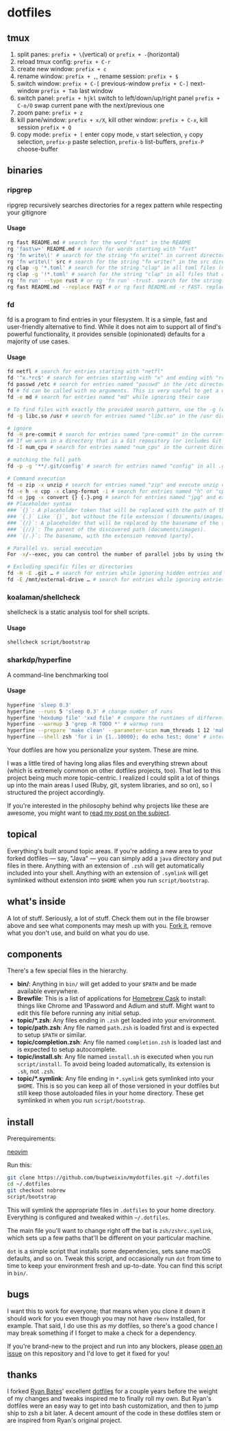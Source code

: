 # dotfiles

## tmux

1. split panes: `prefix + \`(vertical) or `prefix + -`(horizontal)
2. reload tmux config: `prefix + C-r`
3. create new window:  `prefix + c`
4. rename window: `prefix + ,`, rename session: `prefix + $`
5. switch window: `prefix + C-[` previous-window `prefix + C-]` next-window `prefix + Tab` last window
6. switch panel: `prefix + hjkl` switch to left/down/up/right panel `prefix + C-o/O` swap current pane with the next/previous one
7. zoom pane: `prefix + z`
8. kill pane/window: `prefix + x/X`, kill other window: `prefix + C-x`, kill session `prefix + Q`
9. copy mode: `prefix + [` enter copy mode, `v` start selection, `y` copy selection, `prefix-p` paste selection, `prefix-b` list-buffers, `prefix-P` choose-buffer

## binaries

### ripgrep

ripgrep recursively searches directories for a regex pattern while respecting your gitignore

#### Usage

```sh
rg fast README.md # search for the word "fast" in the README
rg 'fast\w+' README.md # search for words starting with "fast"
rg 'fn write\(' # search for the string "fn write(" in current directory
rg 'fn write\(' src # search for the string "fn write(" in the src directory
rg clap -g '*.toml' # search for the string "clap" in all toml files (manual filtering: globs)
rg clap -g '!*.toml' # search for the string "clap" in all files that are not toml files
rg 'fn run' --type rust # or rg 'fn run' -trust. search for the string "fn run" in all Rust files (manual filtering: file types)
rg fast README.md --replace FAST # or rg fast README.md -r FAST. replace the word "fast" with "FAST" in the README
```

### fd

fd is a program to find entries in your filesystem. It is a simple, fast and user-friendly alternative to find. While it does not aim to support all of find's powerful functionality, it provides sensible (opinionated) defaults for a majority of use cases.

#### Usage

```sh
fd netfl # search for entries starting with "netfl"
fd '^x.*rc$' # search for entries starting with "x" and ending with "rc"
fd passwd /etc # search for entries named "passwd" in the /etc directory
fd # fd can be called with no arguments. This is very useful to get a quick overview of all entries in the current directory, recursively (similar to ls -R)
fd -e md # search for entries named "md" while ignoring their case

# To find files with exactly the provided search pattern, use the -g (or --glob) option:
fd -g libc.so /usr # search for entries named "libc.so" in the /usr directory while ignoring their case 

# ignore
fd -H pre-commit # search for entries named "pre-commit" in the current directory and all subdirectories, while also showing hidden entries
## If we work in a directory that is a Git repository (or includes Git repositories), fd does not search folders (and does not show files) that match one of the .gitignore patterns. To disable this behavior, we can use the -I (or --no-ignore) option
fd -I num_cpu # search for entries named "num_cpu" in the current directory and all subdirectories, while ignoring hidden entries

# matching the full path
fd -p -g '**/.git/config' # search for entries named "config" in all .git directories

# Command execution
fd -e zip -x unzip # search for entries named "zip" and execute unzip on them
fd -e h -e cpp -x clang-format -i # search for entries named "h" or "cpp" and execute clang-format -i on them
fd -e jpg -x convert {} {.}.png # search for entries named "jpg" and execute convert {} {.}.png on them. Here, {} is a placeholder for the search result. {.} is the same, without the file extension.
## Placeholder syntax
### `{}`: A placeholder token that will be replaced with the path of the search result (documents/images/party.jpg).
### `{.}` Like `{}`, but without the file extension (`documents/images/party`).
### `{/}`: A placeholder that will be replaced by the basename of the search result (party.jpg).
### `{//}`: The parent of the discovered path (documents/images).
### `{/.}`: The basename, with the extension removed (party).

# Parallel vs. serial execution
For -x/--exec, you can control the number of parallel jobs by using the -j/--threads option. Use --threads=1 for serial execution.

# Excluding specific files or directories
fd -H -E .git … # search for entries while ignoring hidden entries and entries in .git directories
fd -E /mnt/external-drive … # search for entries while ignoring entries in /mnt/external-drive

```




### koalaman/shellcheck

shellcheck is a static analysis tool for shell scripts. 

#### Usage
```sh
shellcheck script/bootstrap
```

### sharkdp/hyperfine

A command-line benchmarking tool

#### Usage

   ```sh
hyperfine 'sleep 0.3'
hyperfine --runs 5 'sleep 0.3' # change number of runs
hyperfine 'hexdump file' 'xxd file' # compare the runtimes of different programs
hyperfine --warmup 3 'grep -R TODO *' # warmup runs
hyperfine --prepare 'make clean' --parameter-scan num_threads 1 12 'make -j {num_threads}' # benchmark a parameter scan
hyperfine --shell zsh 'for i in {1..10000}; do echo test; done' # intermediate shell
```



   
Your dotfiles are how you personalize your system. These are mine.

I was a little tired of having long alias files and everything strewn about
(which is extremely common on other dotfiles projects, too). That led to this
project being much more topic-centric. I realized I could split a lot of things
up into the main areas I used (Ruby, git, system libraries, and so on), so I
structured the project accordingly.

If you're interested in the philosophy behind why projects like these are
awesome, you might want to [read my post on the
subject](http://zachholman.com/2010/08/dotfiles-are-meant-to-be-forked/).

## topical

Everything's built around topic areas. If you're adding a new area to your
forked dotfiles — say, "Java" — you can simply add a `java` directory and put
files in there. Anything with an extension of `.zsh` will get automatically
included into your shell. Anything with an extension of `.symlink` will get
symlinked without extension into `$HOME` when you run `script/bootstrap`.

## what's inside

A lot of stuff. Seriously, a lot of stuff. Check them out in the file browser
above and see what components may mesh up with you.
[Fork it](https://github.com/holman/dotfiles/fork), remove what you don't
use, and build on what you do use.

## components

There's a few special files in the hierarchy.

- **bin/**: Anything in `bin/` will get added to your `$PATH` and be made
  available everywhere.
- **Brewfile**: This is a list of applications for [Homebrew Cask](https://caskroom.github.io) to install: things like Chrome and 1Password and Adium and stuff. Might want to edit this file before running any initial setup.
- **topic/\*.zsh**: Any files ending in `.zsh` get loaded into your
  environment.
- **topic/path.zsh**: Any file named `path.zsh` is loaded first and is
  expected to setup `$PATH` or similar.
- **topic/completion.zsh**: Any file named `completion.zsh` is loaded
  last and is expected to setup autocomplete.
- **topic/install.sh**: Any file named `install.sh` is executed when you run `script/install`. To avoid being loaded automatically, its extension is `.sh`, not `.zsh`.
- **topic/\*.symlink**: Any file ending in `*.symlink` gets symlinked into
  your `$HOME`. This is so you can keep all of those versioned in your dotfiles
  but still keep those autoloaded files in your home directory. These get
  symlinked in when you run `script/bootstrap`.

## install

Prerequirements:

[neovim](https://github.com/neovim/neovim)

Run this:

```sh
git clone https://github.com/buptweixin/mydotfiles.git ~/.dotfiles
cd ~/.dotfiles
git checkout nobrew
script/bootstrap
```

This will symlink the appropriate files in `.dotfiles` to your home directory.
Everything is configured and tweaked within `~/.dotfiles`.

The main file you'll want to change right off the bat is `zsh/zshrc.symlink`,
which sets up a few paths that'll be different on your particular machine.

`dot` is a simple script that installs some dependencies, sets sane macOS
defaults, and so on. Tweak this script, and occasionally run `dot` from
time to time to keep your environment fresh and up-to-date. You can find
this script in `bin/`.

## bugs

I want this to work for everyone; that means when you clone it down it should
work for you even though you may not have `rbenv` installed, for example. That
said, I do use this as *my* dotfiles, so there's a good chance I may break
something if I forget to make a check for a dependency.

If you're brand-new to the project and run into any blockers, please
[open an issue](https://github.com/buptweixin/mydotfiles/issues) on this repository
and I'd love to get it fixed for you!

## thanks

I forked [Ryan Bates](http://github.com/ryanb)' excellent
[dotfiles](http://github.com/ryanb/dotfiles) for a couple years before the
weight of my changes and tweaks inspired me to finally roll my own. But Ryan's
dotfiles were an easy way to get into bash customization, and then to jump ship
to zsh a bit later. A decent amount of the code in these dotfiles stem or are
inspired from Ryan's original project.

